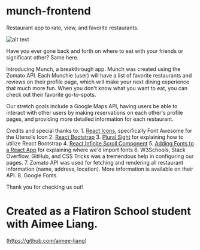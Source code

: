 # munch-frontend
Restaurant app to rate, view, and favorite restaurants. 

![alt text](https://media.giphy.com/media/fo6vEEeAutQWI/giphy.gif)

Have you ever gone back and forth on where to eat with your friends or significant other? Same here. 

Introducing Munch, a breakthrough app. Munch was created using the Zomato API. Each Munchie (user) will have a list of favorite restaurants and reviews on their profile page, which will make your next dining experience that much more fun. When you don't know what you want to eat, you can check out their favorite go-to-spots.

Our stretch goals include a Google Maps API, having users be able to interact with other users by making reservations on each other's profile pages, and providing more detailed information for each restaurant. 

Credits and special thanks to:
    1. [React Icons](https://github.com/react-icons/react-icons), specifically Font Awesome for the Utensils Icon
    2. [React Bootstrap](https://react-bootstrap.github.io/getting-started/introduction/)
    3. [Plural Sight](https://www.pluralsight.com/guides/how-to-import-components-from-react-bootstrap) for explaining how to utilize React Bootstrap
    4. [React Infinite Scroll Component](https://github.com/ankeetmaini/react-infinite-scroll-component)
    5. [Adding Fonts to a React App](https://dev.to/annequinkenstein/adding-fonts-to-create-react-app-3ed7) for explaining where we'd import fonts
    6. W3Schools, Stack Overflow, GitHub, and CSS Tricks was a tremendous help in configuring our pages.
    7. Zomato API was used for fetching and rendering all restaurant information (name, address, location). More information is available on their API. 
    8. Google Fonts

Thank you for checking us out!

# Created as a Flatiron School student with Aimee Liang. 
(https://github.com/aimee-liang)

